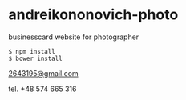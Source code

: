 # andreikononovich-photo
businesscard website for photographer

```$xslt
$ npm install
$ bower install
```

2643195@gmail.com

tel. +48 574 665 316
